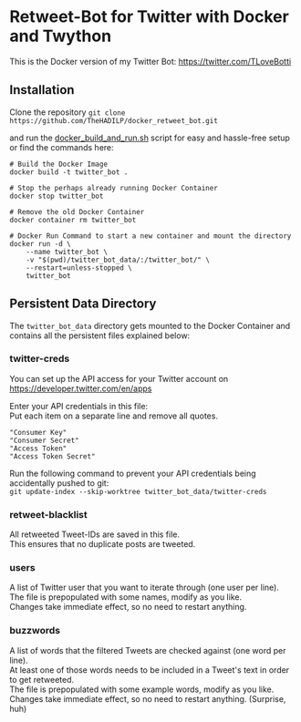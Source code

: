 # Retweet-Bot for Twitter with Docker and Twython
This is the Docker version of my Twitter Bot: https://twitter.com/TLoveBotti

## Installation
Clone the repository
```git clone https://github.com/TheHADILP/docker_retweet_bot.git```

and run the [docker_build_and_run.sh](https://github.com/TheHADILP/docker_retweet_bot/blob/master/docker_build_and_run.sh) script for easy and hassle-free setup or find the commands here:

```
# Build the Docker Image
docker build -t twitter_bot .

# Stop the perhaps already running Docker Container
docker stop twitter_bot

# Remove the old Docker Container
docker container rm twitter_bot

# Docker Run Command to start a new container and mount the directory
docker run -d \
    --name twitter_bot \
    -v "$(pwd)/twitter_bot_data/:/twitter_bot/" \
    --restart=unless-stopped \
    twitter_bot
```

## Persistent Data Directory

The ```twitter_bot_data``` directory gets mounted to the Docker Container and contains all the persistent files explained below:

### twitter-creds
You can set up the API access for your Twitter account on https://developer.twitter.com/en/apps

Enter your API credentials in this file:  
Put each item on a separate line and remove all quotes.
```
"Consumer Key"
"Consumer Secret"
"Access Token"
"Access Token Secret"
```
Run the following command to prevent your API credentials being accidentally pushed to git:  
```git update-index --skip-worktree twitter_bot_data/twitter-creds```

### retweet-blacklist
All retweeted Tweet-IDs are saved in this file.  
This ensures that no duplicate posts are tweeted.

### users
A list of Twitter user that you want to iterate through (one user per line).  
The file is prepopulated with some names, modify as you like.  
Changes take immediate effect, so no need to restart anything.

### buzzwords
A list of words that the filtered Tweets are checked against (one word per line).  
At least one of those words needs to be included in a Tweet's text in order to get retweeted.  
The file is prepopulated with some example words, modify as you like.  
Changes take immediate effect, so no need to restart anything. (Surprise, huh)
